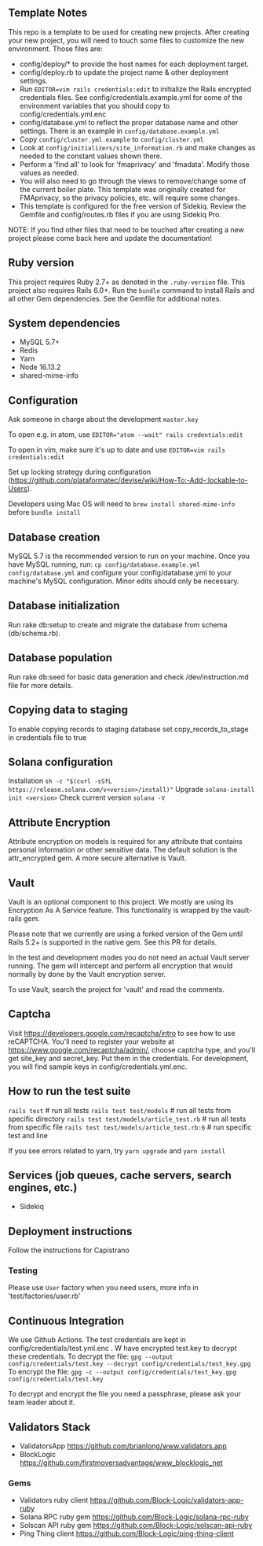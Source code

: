## Template Notes
This repo is a template to be used for creating new projects. After creating your new project, you will need to touch some files to customize the new environment. Those files are:
- config/deploy/* to provide the host names for each deployment target.
- config/deploy.rb to update the project name & other deployment settings.
- Run `EDITOR=vim rails credentials:edit` to initialize the Rails encrypted
  credentials files. See config/credentials.example.yml for some of the
  environment variables that you should copy to config/credentials.yml.enc
- config/database.yml to reflect the proper database name and other settings.
  There is an example in `config/database.example.yml`
- Copy `config/cluster.yml.example` to `config/cluster.yml`
- Look at `config/initializers/site_information.rb` and make changes as needed
  to the constant values shown there.
- Perform a 'find all' to look for 'fmaprivacy' and 'fmadata'. Modify those
  values as needed.
- You will also need to go through the views to remove/change some of the
  current boiler plate. This template was originally created for FMAprivacy, so
  the privacy policies, etc. will require some changes.
- This template is configured for the free version of Sidekiq. Review the
  Gemfile and config/routes.rb files if you are using Sidekiq Pro.

NOTE: If you find other files that need to be touched after creating a new project please come back here and update the documentation!

## Ruby version
This project requires Ruby 2.7+ as denoted in the `.ruby-version` file. This project also requires Rails 6.0+. Run the `bundle` command to install Rails and all other Gem dependencies. See the Gemfile for additional notes.

## System dependencies
  - MySQL 5.7+
  - Redis
  - Yarn
  - Node 16.13.2
  - shared-mime-info

## Configuration
Ask someone in charge about the development `master.key`

To open e.g. in atom, use `EDITOR="atom --wait" rails credentials:edit`

To open in vim, make sure it's up to date and use `EDITOR=vim rails credentials:edit`

Set up locking strategy during configuration (https://github.com/plataformatec/devise/wiki/How-To:-Add-:lockable-to-Users).

Developers using Mac OS will need to `brew install shared-mime-info` before `bundle install`

## Database creation

MySQL 5.7 is the recommended version to run on your machine. Once you have MySQL running, run:
  `cp config/database.example.yml config/database.yml`
and configure your config/database.yml to your machine's MySQL configuration. Minor edits should only be necessary.

## Database initialization
Run rake db:setup to create and migrate the database from schema (db/schema.rb).

## Database population
Run rake db:seed for basic data generation and check /dev/instruction.md file for more details.

## Copying data to staging
To enable copying records to staging database set copy_records_to_stage in credentials file to true

## Solana configuration
Installation
`sh -c "$(curl -sSfL https://release.solana.com/v<version>/install)"`
Upgrade
`solana-install init <version>`
Check current version
`solana -V`

## Attribute Encryption
Attribute encryption on models is required for any attribute that contains personal information or other sensitive data. The default solution is the attr_encrypted gem. A more secure alternative is Vault.

## Vault
Vault is an optional component to this project. We mostly are using its Encryption As A Service feature. This functionality is wrapped by the vault-rails gem.

Please note that we currently are using a forked version of the Gem until Rails 5.2+ is supported in the native gem. See this PR for details.

In the test and development modes you do not need an actual Vault server running. The gem will intercept and perform all encryption that would normally by done by the Vault encryption server.

To use Vault, search the project for 'vault' and read the comments.

## Captcha
Visit https://developers.google.com/recaptcha/intro to see how to use reCAPTCHA. You'll need to register your website at https://www.google.com/recaptcha/admin/, choose captcha type, and you'll get site_key and secret_key. Put them in the credentials.
For development, you will find sample keys in config/credentials.yml.enc.

## How to run the test suite
  `rails test` # run all tests
  `rails test test/models` # run all tests from specific directory
  `rails test test/models/article_test.rb` # run all tests from specific file
  `rails test test/models/article_test.rb:6` # run specific test and line

If you see errors related to yarn, try `yarn upgrade` and `yarn install`

## Services (job queues, cache servers, search engines, etc.)
  - Sidekiq

## Deployment instructions
Follow the instructions for Capistrano

### Testing
Please use `User` factory when you need users, more info in 'test/factories/user.rb'

## Continuous Integration
We use Github Actions. The test credentials are kept in config/credentials/test.yml.enc .
W have encrypted test.key to decrypt these credentials.
To decrypt the file: `gpg --output config/credentials/test.key --decrypt config/credentials/test_key.gpg`
To encrypt the file: `gpg -c --output config/credentials/test_key.gpg config/credentials/test.key`

To decrypt and encrypt the file you need a passphrase, please ask your team leader about it.

## Validators Stack
- ValidatorsApp https://github.com/brianlong/www.validators.app
- BlockLogic https://github.com/firstmoversadvantage/www_blocklogic_net

### Gems
- Validators ruby client https://github.com/Block-Logic/validators-app-ruby
- Solana RPC ruby gem https://github.com/Block-Logic/solana-rpc-ruby
- Solscan API ruby gem https://github.com/Block-Logic/solscan-api-ruby
- Ping Thing client https://github.com/Block-Logic/ping-thing-client
